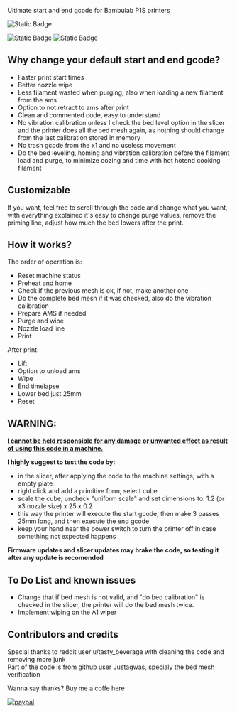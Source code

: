 Ultimate start and end gcode for Bambulab P1S printers

![Static Badge](https://img.shields.io/badge/Download-Latest-blue?logo=github&cacheSeconds=https%3A%2F%2Fgithub.com%2FCaosMaker96%2FBambulab-P1S-Ultimate-Start-and-End-gCode%2Freleases%2Flatest)


<img alt="Static Badge" src="https://img.shields.io/badge/Download-Latest-green?style=plastic&logo=github&link=https%3A%2F%2Fgithub.com%2FCaosMaker96%2FBambulab-P1S-Ultimate-Start-and-End-gCode%2Freleases%2Flatest">
<img alt="Static Badge" src="https://img.shields.io/badge/Reddit-post-orange?style=plastic&logo=reddit&link=https%3A%2F%2Fwww.reddit.com%2Fr%2FBambuLab%2Fcomments%2F1mnecrl%2Fultimate_p1s_custom_start_and_end_gcode%2F%3Futm_source%3Dshare%26utm_medium%3Dweb3x%26utm_name%3Dweb3xcss%26utm_term%3D1%26utm_content%3Dshare_button">


## Why change your default start and end gcode?

 - Faster print start times<br>
 - Better nozzle wipe<br>
 - Less filament wasted when purging, also when loading a new filament from the ams<br>
 - Option to not retract to ams after print<br>
 - Clean and commented code, easy to understand<br>
 - No vibration calibration unless I check the bed level option in the slicer and the printer does all the bed mesh again, as nothing should change from the last calibration stored in memory<br>
 - No trash gcode from the x1 and no useless movement<br>
 - Do the bed leveling, homing and vibration calibration before the filament load and purge, to minimize oozing and time with hot hotend cooking filament<br>


 ## Customizable
 If you want, feel free to scroll through the code and change what you want, with everything explained it's easy to change purge values, remove the priming line, adjust how much the bed lowers after the print.

## How it works?
The order of operation is:<br>
 - Reset machine status
 - Preheat and home
 - Check if the previous mesh is ok, if not, make another one
 - Do the complete bed mesh if it was checked, also do the vibration calibration
 - Prepare AMS if needed
 - Purge and wipe
 - Nozzle load line
 - Print

After print:
 - Lift
 - Option to unload ams
 - Wipe
 - End timelapse
 - Lower bed just 25mm
 - Reset

## WARNING:
<u><b>I cannot be held responsible for any damage or unwanted effect as result of using this code in a machine.</b></u>

<b>I highly suggest to test the code by:</b>
 - in the slicer, after applying the code to the machine settings, with a empty plate
 - right click and add a primitive form, select cube
 - scale the cube, uncheck "uniform scale" and set dimensions to: 1.2 (or x3 nozzle size) x 25 x 0.2
 - this way the printer will execute the start gcode, then make 3 passes 25mm long, and then execute the end gcode
 - keep your hand near the power switch to turn the printer off in case something not expected happens

<b>Firmware updates and slicer updates may brake the code, so testing it after any update is recomended</b>

## To Do List and known issues
 - Change that if bed mesh is not valid, and "do bed calibration" is checked in the slicer, the printer will do the bed mesh twice.
 - Implement wiping on the A1 wiper

## Contributors and credits
Special thanks to reddit user u/tasty_beverage with cleaning the code and removing more junk<br>
Part of the code is from github user Justagwas, specialy the bed mesh verification<br>

Wanna say thanks? Buy me a coffe here<br>


<a href="https://www.paypal.com/donate/?hosted_button_id=3CAVKXE62BZBN" 
  target="popup" 
  onclick="window.open('https://www.paypal.com/donate/?hosted_button_id=3CAVKXE62BZBN','popup','width=600,height=600'); return false;">
    <img src="https://www.paypalobjects.com/en_US/i/btn/btn_donateCC_LG.gif" alt="paypal">
</a>


